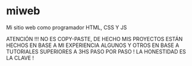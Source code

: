 # miweb
Mi sitio web como programador HTML, CSS Y JS

ATENCIÓN !!! NO ES COPY-PASTE, DE HECHO MIS PROYECTOS ESTÁN HECHOS EN BASE A MI EXPERIENCIA ALGUNOS Y OTROS EN BASE A TUTORIALES SUPERIORES A 3HS PASO POR PASO ! LA HONESTIDAD ES LA CLAVE !
